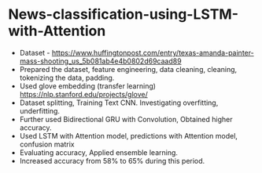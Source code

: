 # News-classification-using-LSTM-with-Attention

- Dataset - https://www.huffingtonpost.com/entry/texas-amanda-painter-mass-shooting_us_5b081ab4e4b0802d69caad89
- Prepared the dataset, feature engineering, data cleaning, cleaning, tokenizing the data, padding.
- Used glove embedding (transfer learning) https://nlp.stanford.edu/projects/glove/
- Dataset splitting, Training Text CNN. Investigating overfitting, underfitting.
- Further used Bidirectional GRU with Convolution, Obtained higher accuracy.
- Used LSTM with Attention model, predictions with Attention model, confusion matrix
- Evaluating accuracy, Applied ensemble learning.
- Increased accuracy from 58% to 65% during this period.

